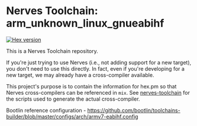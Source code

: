 # Nerves Toolchain: arm_unknown_linux_gnueabihf

[![Hex version](https://img.shields.io/hexpm/v/nerves_toolchain_armv7_nerves_linux_gnueabihf.svg "Hex version")](https://hex.pm/packages/nerves_toolchain_armv7_nerves_linux_gnueabihf)

This is a Nerves Toolchain repository.

If you're just trying to use Nerves (i.e., not adding support for a new
target), you don't need to use this directly. In fact, even if you're
developing for a new target, we may already have a cross-compiler available.

This project's purpose is to contain the information for hex.pm so that Nerves
cross-compilers can be referenced in `mix`. See
[nerves-toolchain](https://github.com/nerves-project/nerves-toolchain) for
the scripts used to generate the actual cross-compiler.

Bootlin reference configuration - https://github.com/bootlin/toolchains-builder/blob/master/configs/arch/armv7-eabihf.config

